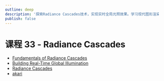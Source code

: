 ```yaml
---
outline: deep
description: '探索Radiance Cascades技术，实现实时全局光照效果。学习现代图形渲染中的高级光照技术和性能优化方法。'
publish: false
---
```


# 课程 33 - Radiance Cascades

-   [Fundamentals of Radiance Cascades]
-   [Building Real-Time Global Illumination]
-   [Radiance Cascades]
-   [akari]

[Fundamentals of Radiance Cascades]: https://m4xc.dev/articles/fundamental-rc/
[Building Real-Time Global Illumination]: https://jason.today/gi
[Radiance Cascades]: https://jason.today/rc
[akari]: https://akari.lusion.co/#home
